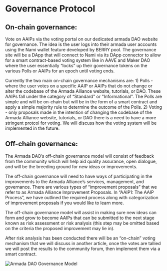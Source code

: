 # Governance Protocol

## On-chain governance:

Vote on AAIPs via the voting portal on our dedicated armada DAO website for governance. The idea is the user logs into their armada user accounts using the Nami wallet feature developed by BERRY pool. The governance site will be a DApp that will connect to Nami via its DApp connector to allow for a smart contract-based voting system like in AAVE and Maker DAO where the user essentially “locks” up their governance tokens on the various Polls or AAIPs for an epoch until voting ends.

Currently the two main on-chain governance mechanisms are:
	1) Polls - where the user votes on a specific AAIP or AAIPs that do not change or alter the codebase of the Armada Alliance website, tutorials, or DAO. These AAIPs fall under the category of “Standard" or "Informational". The Polls are simple and will be on-chain but will be in the form of a smart contract and apply a simple majority rule to determine the outcome of the Polls.
	2) Voting - only proposals made in the intention of changing the codebase of the Armada Alliance website, tutorials, or DAO there is a need to have a more stringent protcol for voting. We will discuss how the voting system will be implemented in the future.

## Off-chain governance:

The Armada DAO’s off-chain governance model will consist of feedback from the community which will help aid quality assurance, open dialogue, and will be the breeding ground for new ideas or improvements.

The off-chain governance will need to have ways of participating in the improvements to the Armada Alliance’s services, management, and governance. There are various types of “improvement proposals” that we refer to as Armada Alliance Improvement Proposals. In “AAIP1: The AAIP Process”, we have outlined the required process along with categorization of improvement proposals if you would like to learn more.&#x20;

The off-chain governance model will assist in making sure new ideas can form and grow to become AAIPs that can be submitted to the next stage known as risk assessment or risk analysis (this step may be omitted based on the criteria the proposed improvement may lie in).&#x20;

After risk analysis has been conducted there will be an “on-chain” voting mechanism that we will discuss in another article, once the votes are tallied we will post the results to the community forum, then implement them via a smart contract.

![Armada DAO Governance Model](https://lh6.googleusercontent.com/YbKwTmLvcXw8\_jDQuZYf91LXr5H5THpMU5orRNK1C0juevjbuPHNynzBqmsgubvog9F60VUsjhn8qxw9UZsxcQsKf4ZtZN21nexEHI4198JUmvmSwdocIoVI7c3LjGPT6ojPkibF)
